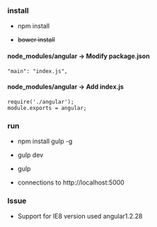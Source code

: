 
### install
* npm install

* ~~bower install~~

#### node_modules/angular -> Modify package.json
```
"main": "index.js",
```

#### node_modules/angular -> Add index.js
```
require('./angular');
module.exports = angular;
```

### run
* npm install gulp -g
* gulp dev
* gulp

* connections to http://localhost:5000


### Issue
* Support for IE8 version used angular1.2.28
